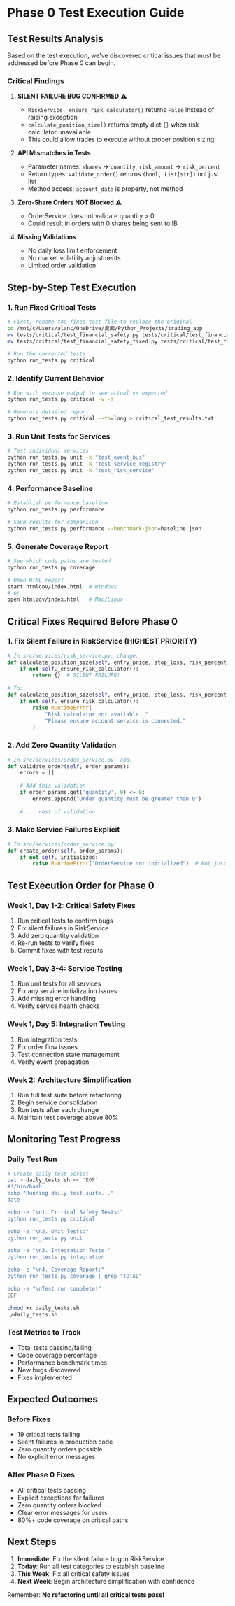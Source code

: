 # Phase 0 Test Execution Guide

## Test Results Analysis

Based on the test execution, we've discovered critical issues that must be addressed before Phase 0 can begin.

### Critical Findings

1. **SILENT FAILURE BUG CONFIRMED** ⚠️
   - `RiskService._ensure_risk_calculator()` returns `False` instead of raising exception
   - `calculate_position_size()` returns empty dict `{}` when risk calculator unavailable
   - This could allow trades to execute without proper position sizing!

2. **API Mismatches in Tests**
   - Parameter names: `shares` → `quantity`, `risk_amount` → `risk_percent`
   - Return types: `validate_order()` returns `(bool, List[str])` not just list
   - Method access: `account_data` is property, not method

3. **Zero-Share Orders NOT Blocked** ⚠️
   - OrderService does not validate quantity > 0
   - Could result in orders with 0 shares being sent to IB

4. **Missing Validations**
   - No daily loss limit enforcement
   - No market volatility adjustments
   - Limited order validation

## Step-by-Step Test Execution

### 1. Run Fixed Critical Tests
```bash
# First, rename the fixed test file to replace the original
cd /mnt/c/Users/alanc/OneDrive/桌面/Python_Projects/trading_app
mv tests/critical/test_financial_safety.py tests/critical/test_financial_safety_original.py
mv tests/critical/test_financial_safety_fixed.py tests/critical/test_financial_safety.py

# Run the corrected tests
python run_tests.py critical
```

### 2. Identify Current Behavior
```bash
# Run with verbose output to see actual vs expected
python run_tests.py critical -v -s

# Generate detailed report
python run_tests.py critical --tb=long > critical_test_results.txt
```

### 3. Run Unit Tests for Services
```bash
# Test individual services
python run_tests.py unit -k "test_event_bus"
python run_tests.py unit -k "test_service_registry"
python run_tests.py unit -k "test_risk_service"
```

### 4. Performance Baseline
```bash
# Establish performance baseline
python run_tests.py performance

# Save results for comparison
python run_tests.py performance --benchmark-json=baseline.json
```

### 5. Generate Coverage Report
```bash
# See which code paths are tested
python run_tests.py coverage

# Open HTML report
start htmlcov/index.html  # Windows
# or
open htmlcov/index.html   # Mac/Linux
```

## Critical Fixes Required Before Phase 0

### 1. Fix Silent Failure in RiskService (HIGHEST PRIORITY)

```python
# In src/services/risk_service.py, change:
def calculate_position_size(self, entry_price, stop_loss, risk_percent):
    if not self._ensure_risk_calculator():
        return {}  # SILENT FAILURE!
    
# To:
def calculate_position_size(self, entry_price, stop_loss, risk_percent):
    if not self._ensure_risk_calculator():
        raise RuntimeError(
            "Risk calculator not available. "
            "Please ensure account service is connected."
        )
```

### 2. Add Zero Quantity Validation

```python
# In src/services/order_service.py, add:
def validate_order(self, order_params):
    errors = []
    
    # Add this validation
    if order_params.get('quantity', 0) <= 0:
        errors.append("Order quantity must be greater than 0")
    
    # ... rest of validation
```

### 3. Make Service Failures Explicit

```python
# In src/services/order_service.py:
def create_order(self, order_params):
    if not self._initialized:
        raise RuntimeError("OrderService not initialized")  # Not just log
```

## Test Execution Order for Phase 0

### Week 1, Day 1-2: Critical Safety Fixes
1. Run critical tests to confirm bugs
2. Fix silent failures in RiskService
3. Add zero quantity validation
4. Re-run tests to verify fixes
5. Commit fixes with test results

### Week 1, Day 3-4: Service Testing
1. Run unit tests for all services
2. Fix any service initialization issues
3. Add missing error handling
4. Verify service health checks

### Week 1, Day 5: Integration Testing
1. Run integration tests
2. Fix order flow issues
3. Test connection state management
4. Verify event propagation

### Week 2: Architecture Simplification
1. Run full test suite before refactoring
2. Begin service consolidation
3. Run tests after each change
4. Maintain test coverage above 80%

## Monitoring Test Progress

### Daily Test Run
```bash
# Create daily test script
cat > daily_tests.sh << 'EOF'
#!/bin/bash
echo "Running daily test suite..."
date

echo -e "\n1. Critical Safety Tests:"
python run_tests.py critical

echo -e "\n2. Unit Tests:"
python run_tests.py unit

echo -e "\n3. Integration Tests:"
python run_tests.py integration

echo -e "\n4. Coverage Report:"
python run_tests.py coverage | grep "TOTAL"

echo -e "\nTest run complete!"
EOF

chmod +x daily_tests.sh
./daily_tests.sh
```

### Test Metrics to Track
- Total tests passing/failing
- Code coverage percentage
- Performance benchmark times
- New bugs discovered
- Fixes implemented

## Expected Outcomes

### Before Fixes
- 19 critical tests failing
- Silent failures in production code
- Zero quantity orders possible
- No explicit error messages

### After Phase 0 Fixes
- All critical tests passing
- Explicit exceptions for failures
- Zero quantity orders blocked
- Clear error messages for users
- 80%+ code coverage on critical paths

## Next Steps

1. **Immediate**: Fix the silent failure bug in RiskService
2. **Today**: Run all test categories to establish baseline
3. **This Week**: Fix all critical safety issues
4. **Next Week**: Begin architecture simplification with confidence

Remember: **No refactoring until all critical tests pass!**